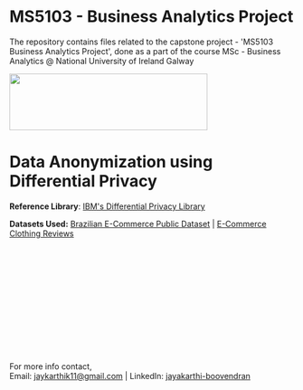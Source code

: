 # MS5103 - Business Analytics Project
The repository contains files related to the capstone project - 'MS5103 Business Analytics Project', done as a part of the course MSc - Business Analytics @ National University of Ireland Galway

<img src='https://encrypted-tbn0.gstatic.com/images?q=tbn%3AANd9GcR3yxmo215xdMEeOSV-5tQrO6iDMnSLViAfQ79CX9UmXoFqFnJH&usqp=CAU' width='350' height='100' align='middle'>

<h1>Data Anonymization using Differential Privacy</h1>

<b>Reference Library</b>: <a href='https://github.com/IBM/differential-privacy-library'> IBM's Differential Privacy Library</a> 
<br>

<b>Datasets Used:</b>
<a href='https://www.kaggle.com/olistbr/brazilian-ecommerce/data?select=olist_sellers_dataset.csv'>Brazilian E-Commerce Public Dataset</a> | <a href='https://www.kaggle.com/nicapotato/womens-ecommerce-clothing-reviews'>E-Commerce Clothing Reviews</a>
  
<br><br><br><br><br><br><br><br><br><br><br><br>
For more info contact, <br> 
Email: jaykarthik11@gmail.com  | LinkedIn: <a href='https://www.linkedin.com/in/jayakarthi-boovendran'>jayakarthi-boovendran</a>

